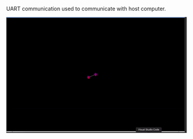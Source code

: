 UART communication used to communicate with host computer.

![alt-text](https://github.com/ianpkennedy/Swarm_Robotics/blob/main/Orbit/giphy.gif)
